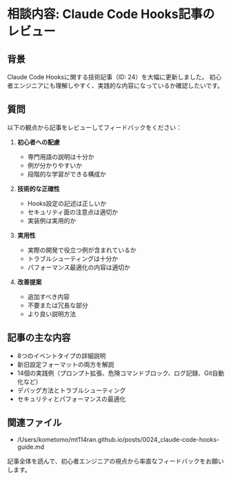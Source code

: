 # 相談内容: Claude Code Hooks記事のレビュー

## 背景
Claude Code Hooksに関する技術記事（ID: 24）を大幅に更新しました。
初心者エンジニアにも理解しやすく、実践的な内容になっているか確認したいです。

## 質問
以下の観点から記事をレビューしてフィードバックをください：

1. **初心者への配慮**
   - 専門用語の説明は十分か
   - 例が分かりやすいか
   - 段階的な学習ができる構成か

2. **技術的な正確性**
   - Hooks設定の記述は正しいか
   - セキュリティ面の注意点は適切か
   - 実装例は実用的か

3. **実用性**
   - 実際の開発で役立つ例が含まれているか
   - トラブルシューティングは十分か
   - パフォーマンス最適化の内容は適切か

4. **改善提案**
   - 追加すべき内容
   - 不要または冗長な部分
   - より良い説明方法

## 記事の主な内容
- 8つのイベントタイプの詳細説明
- 新旧設定フォーマットの両方を解説
- 14個の実践例（プロンプト拡張、危険コマンドブロック、ログ記録、Git自動化など）
- デバッグ方法とトラブルシューティング
- セキュリティとパフォーマンスの最適化

## 関連ファイル
- /Users/kometomo/mt114ran.github.io/posts/0024_claude-code-hooks-guide.md

記事全体を読んで、初心者エンジニアの視点から率直なフィードバックをお願いします。